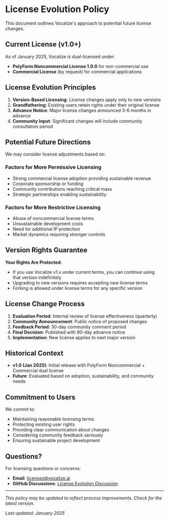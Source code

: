 # License Evolution Policy

This document outlines Vocalize's approach to potential future license changes.

## Current License (v1.0+)

As of January 2025, Vocalize is dual-licensed under:
- **PolyForm Noncommercial License 1.0.0** for non-commercial use
- **Commercial License** (by request) for commercial applications

## License Evolution Principles

1. **Version-Based Licensing**: License changes apply only to new versions
2. **Grandfathering**: Existing users retain rights under their original license
3. **Advance Notice**: Major license changes announced 3-6 months in advance
4. **Community Input**: Significant changes will include community consultation period

## Potential Future Directions

We may consider license adjustments based on:

### Factors for More Permissive Licensing
- Strong commercial license adoption providing sustainable revenue
- Corporate sponsorship or funding
- Community contributions reaching critical mass
- Strategic partnerships enabling sustainability

### Factors for More Restrictive Licensing
- Abuse of noncommercial license terms
- Unsustainable development costs
- Need for additional IP protection
- Market dynamics requiring stronger controls

## Version Rights Guarantee

**Your Rights Are Protected**:
- If you use Vocalize v1.x under current terms, you can continue using that version indefinitely
- Upgrading to new versions requires accepting new license terms
- Forking is allowed under license terms for any specific version

## License Change Process

1. **Evaluation Period**: Internal review of license effectiveness (quarterly)
2. **Community Announcement**: Public notice of proposed changes
3. **Feedback Period**: 30-day community comment period
4. **Final Decision**: Published with 90-day advance notice
5. **Implementation**: New license applies to next major version

## Historical Context

- **v1.0 (Jan 2025)**: Initial release with PolyForm Noncommercial + Commercial dual license
- **Future**: Evaluated based on adoption, sustainability, and community needs

## Commitment to Users

We commit to:
- Maintaining reasonable licensing terms
- Protecting existing user rights
- Providing clear communication about changes
- Considering community feedback seriously
- Ensuring sustainable project development

## Questions?

For licensing questions or concerns:
- **Email**: licenses@vocalize.ai
- **GitHub Discussions**: [License Evolution Discussion](https://github.com/vocalize/vocalize/discussions)

---

*This policy may be updated to reflect process improvements. Check for the latest version.*

*Last updated: January 2025*